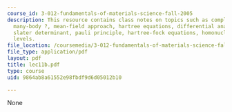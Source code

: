 ```yaml
---
course_id: 3-012-fundamentals-of-materials-science-fall-2005
description: This resource contains class notes on topics such as complexity of the
  many-body ?, mean-field approach, hartree equations, differential analyzer, spin-statistics,
  slater determinant, pauli principle, hartree-fock equations, homonuclear diatomic
  levels.
file_location: /coursemedia/3-012-fundamentals-of-materials-science-fall-2005/9864ab8a61552e98fbdf9d6d05012b10_lec11b.pdf
file_type: application/pdf
layout: pdf
title: lec11b.pdf
type: course
uid: 9864ab8a61552e98fbdf9d6d05012b10

---
```

None